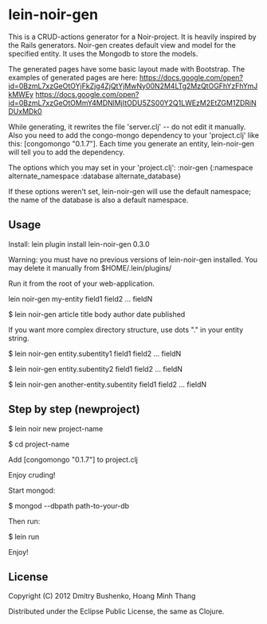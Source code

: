 # lein-noir-gen
This is a CRUD-actions generator for a Noir-project. It is heavily inspired by the Rails generators.
Noir-gen creates default view and model for the specified entity. It uses the Mongodb to store the models.

The generated pages have some basic layout made with Bootstrap. The examples of generated pages are here:
https://docs.google.com/open?id=0BzmL7xzGeOtOYjFkZjg4ZjQtYjMwNy00N2M4LTg2MzQtOGFhYzFhYmJkMWEy
https://docs.google.com/open?id=0BzmL7xzGeOtOMmY4MDNlMjItODU5ZS00Y2Q1LWEzM2EtZGM1ZDRiNDUxMDk0

While generating, it rewrites the file 'server.clj' -- do not edit it manually. Also you need to add the congo-mongo dependency to your 'project.clj' like this: [congomongo "0.1.7"]. Each time you generate an entity, lein-noir-gen will tell you to add the dependency.

The options which you may set in your 'project.clj':
:noir-gen {:namespace alternate_namespace
           :database alternate_database}

If these options weren't set, lein-noir-gen will use the default namespace; the name of the database is also a default namespace.

## Usage
Install:
lein plugin install lein-noir-gen 0.3.0

Warning: you must have no previous versions of lein-noir-gen installed. You may delete it manually from $HOME/.lein/plugins/

Run it from the root of your web-application.

lein noir-gen my-entity field1 field2 ... fieldN

$ lein noir-gen article title body author date published

If you want more complex directory structure, use dots "." in your entity string.

$ lein noir-gen entity.subentity1 field1 field2 ... fieldN

$ lein noir-gen entity.subentity2 field1 field2 ... fieldN

$ lein noir-gen another-entity.subentity field1 field2 ... fieldN

## Step by step (newproject)

$ lein noir new project-name

$ cd project-name

Add [congomongo "0.1.7"] to project.clj

Enjoy cruding!

Start mongod:

$ mongod --dbpath path-to-your-db

Then run:

$ lein run

Enjoy!

## License

Copyright (C) 2012 Dmitry Bushenko, Hoang Minh Thang

Distributed under the Eclipse Public License, the same as Clojure.
